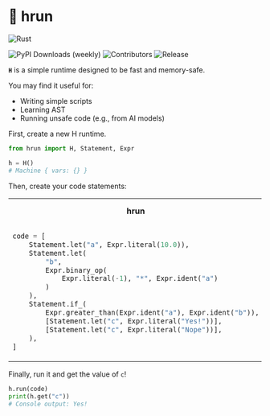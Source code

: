 # 🚁 hrun

![Rust](https://img.shields.io/badge/Rust-%23000000.svg?logo=rust&logoColor=white)

![PyPI Downloads (weekly)](https://badgen.net/pypi/dw/hrun)
![Contributors](https://badgen.net/github/contributors/AWeirdDev/hrun)
![Release](https://badgen.net/github/release/AWeirdDev/hrun)

**`H`** is a simple runtime designed to be fast and memory-safe.

You may find it useful for:
- Writing simple scripts
- Learning AST
- Running unsafe code (e.g., from AI models)

First, create a new H runtime.

```python
from hrun import H, Statement, Expr

h = H()
# Machine { vars: {} }
```

Then, create your code statements:

<table>
<tr>
<th>hrun</th>
<th>Equivalent code</th>
</tr>
<tr>
<td>

```python
code = [
    Statement.let("a", Expr.literal(10.0)),
    Statement.let(
        "b",
        Expr.binary_op(
            Expr.literal(-1), "*", Expr.ident("a")
        )
    ),
    Statement.if_(
        Expr.greater_than(Expr.ident("a"), Expr.ident("b")),
        [Statement.let("c", Expr.literal("Yes!"))],
        [Statement.let("c", Expr.literal("Nope"))],
    ),
]
```

</td>
<td>

```python
a = 10.0
b = -1 * a

if a > b:
    c = "Yes!"
else:
    c = "Nope"







```

</td>
</tr>
</table>

Finally, run it and get the value of `c`!

```python
h.run(code)
print(h.get("c"))
# Console output: Yes!
```
